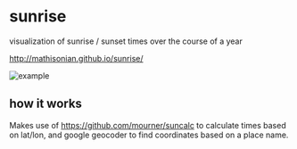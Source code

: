 sunrise
=======

visualization of sunrise / sunset times over the course of a year

http://mathisonian.github.io/sunrise/

![example](http://i.gif.fm/Vx8pY.png)

## how it works

Makes use of https://github.com/mourner/suncalc to calculate times based on lat/lon, and google geocoder to find coordinates based on a place name.

